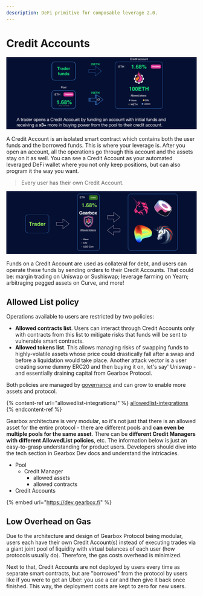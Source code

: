 ```yaml
---
description: DeFi primitive for composable leverage 2.0.
---
```


# Credit Accounts

![](<../../.gitbook/assets/Screenshot 2021-08-07 at 22.49.38.png>)

A Credit Account is an isolated smart contract which contains both the user funds and the borrowed funds. This is where your leverage is. After you open an account, all the operations go through this account and the assets stay on it as well. You can see a Credit Account as your automated leveraged DeFi wallet where you not only keep positions, but can also program it the way you want.&#x20;

> Every user has their own Credit Account.

![](<../../.gitbook/assets/Screenshot 2021-08-07 at 23.07.53.png>)

Funds on a Credit Account are used as collateral for debt, and users can operate these funds by sending orders to their Credit Accounts. That could be: margin trading on Uniswap or Sushiswap; leverage farming on Yearn; arbitraging pegged assets on Curve, and more!

## Allowed List policy

Operations available to users are restricted by two policies:

* **Allowed contracts list**. Users can interact through Credit Accounts only with contracts from this list to mitigate risks that funds will be sent to vulnerable smart contracts.
* **Allowed tokens list**. This allows managing risks of swapping funds to highly-volatile assets whose price could drastically fall after a swap and before a liquidation would take place. Another attack vector is a user creating some dummy ERC20 and then buying it on, let's say' Uniswap - and essentially draining capital from Gearbox Protocol.

Both policies are managed by [governance](../../governance/setup/) and can grow to enable more assets and protocol.

{% content-ref url="allowedlist-integrations/" %}
[allowedlist-integrations](allowedlist-integrations/)
{% endcontent-ref %}

Gearbox architecture is very modular, so it's not just that there is an allowed asset for the entire protocol - there are different pools and **can even be multiple pools for the same asset**. There can be **different Credit Managers with different AllowedList policies**, etc. The information below is just an easy-to-grasp understanding for product users. Developers should dive into the tech section in Gearbox Dev docs and understand the intricacies.

* Pool
  * Credit Manager
    * allowed assets
    * allowed contracts
* Credit Accounts

{% embed url="https://dev.gearbox.fi" %}

## Low Overhead on Gas

Due to the architecture and design of Gearbox Protocol being modular, users each have their own Credit Account(s) instead of executing trades via a giant joint pool of liquidity with virtual balances of each user (how protocols usually do). Therefore, the gas costs overhead is minimized.&#x20;

Next to that, Credit Accounts are not deployed by users every time as separate smart contracts, but are "borrowed" from the protocol by users like if you were to get an Uber: you use a car and then give it back once finished. This way, the deployment costs are kept to zero for new users.
